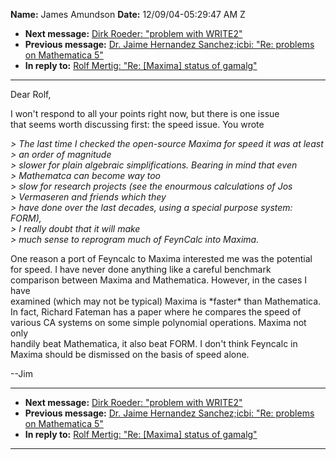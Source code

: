 **Name:** James Amundson
**Date:** 12/09/04-05:29:47 AM Z

  - **Next message:** [Dirk Roeder: "problem with WRITE2"](0247.html)
  - **Previous message:** [Dr. Jaime Hernandez Sanchez;icbi: "Re:
    problems on Mathematica 5"](0245.html)
  - **In reply to:** [Rolf Mertig: "Re: [Maxima] status of
    gamalg"](0244.html)

-----

Dear Rolf,  

I won't respond to all your points right now, but there is one issue  
that seems worth discussing first: the speed issue. You wrote  

*\> The last time I checked the open-source Maxima for speed it was at
least*  
*\> an order of magnitude*  
*\> slower for plain algebraic simplifications. Bearing in mind that
even*  
*\> Mathematca can become way too*  
*\> slow for research projects (see the enourmous calculations of Jos*  
*\> Vermaseren and friends which they*  
*\> have done over the last decades, using a special purpose system:
FORM),*  
*\> I really doubt that it will make*  
*\> much sense to reprogram much of FeynCalc into Maxima.*  

One reason a port of Feyncalc to Maxima interested me was the
potential  
for speed. I have never done anything like a careful benchmark  
comparison between Maxima and Mathematica. However, in the cases I
have  
examined (which may not be typical) Maxima is \*faster\* than
Mathematica.  
In fact, Richard Fateman has a paper where he compares the speed of  
various CA systems on some simple polynomial operations. Maxima not
only  
handily beat Mathematica, it also beat FORM. I don't think Feyncalc in  
Maxima should be dismissed on the basis of speed alone.  

\--Jim  

-----

  - **Next message:** [Dirk Roeder: "problem with WRITE2"](0247.html)
  - **Previous message:** [Dr. Jaime Hernandez Sanchez;icbi: "Re:
    problems on Mathematica 5"](0245.html)
  - **In reply to:** [Rolf Mertig: "Re: [Maxima] status of
    gamalg"](0244.html)

-----


